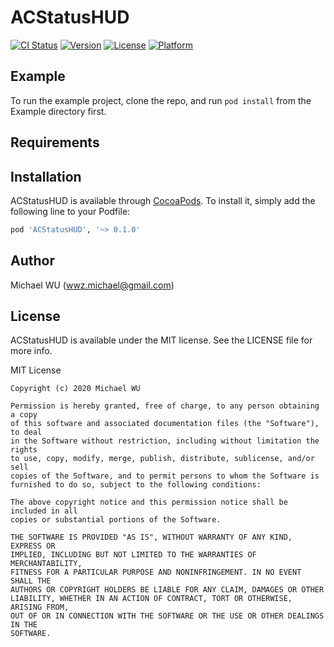 # ACStatusHUD

[![CI Status](https://img.shields.io/travis/mrcrow/ACStatusHUD.svg?style=flat)](https://travis-ci.org/mrcrow/ACStatusHUD)
[![Version](https://img.shields.io/cocoapods/v/ACStatusHUD.svg?style=flat)](https://cocoapods.org/pods/ACStatusHUD)
[![License](https://img.shields.io/cocoapods/l/ACStatusHUD.svg?style=flat)](https://cocoapods.org/pods/ACStatusHUD)
[![Platform](https://img.shields.io/cocoapods/p/ACStatusHUD.svg?style=flat)](https://cocoapods.org/pods/ACStatusHUD)

## Example

To run the example project, clone the repo, and run `pod install` from the Example directory first.

## Requirements

## Installation

ACStatusHUD is available through [CocoaPods](https://cocoapods.org). To install
it, simply add the following line to your Podfile:

```ruby
pod 'ACStatusHUD', '~> 0.1.0'
```

## Author

Michael WU (wwz.michael@gmail.com)

## License

ACStatusHUD is available under the MIT license. See the LICENSE file for more info.

MIT License

```
Copyright (c) 2020 Michael WU

Permission is hereby granted, free of charge, to any person obtaining a copy
of this software and associated documentation files (the "Software"), to deal
in the Software without restriction, including without limitation the rights
to use, copy, modify, merge, publish, distribute, sublicense, and/or sell
copies of the Software, and to permit persons to whom the Software is
furnished to do so, subject to the following conditions:

The above copyright notice and this permission notice shall be included in all
copies or substantial portions of the Software.

THE SOFTWARE IS PROVIDED "AS IS", WITHOUT WARRANTY OF ANY KIND, EXPRESS OR
IMPLIED, INCLUDING BUT NOT LIMITED TO THE WARRANTIES OF MERCHANTABILITY,
FITNESS FOR A PARTICULAR PURPOSE AND NONINFRINGEMENT. IN NO EVENT SHALL THE
AUTHORS OR COPYRIGHT HOLDERS BE LIABLE FOR ANY CLAIM, DAMAGES OR OTHER
LIABILITY, WHETHER IN AN ACTION OF CONTRACT, TORT OR OTHERWISE, ARISING FROM,
OUT OF OR IN CONNECTION WITH THE SOFTWARE OR THE USE OR OTHER DEALINGS IN THE
SOFTWARE.
```
